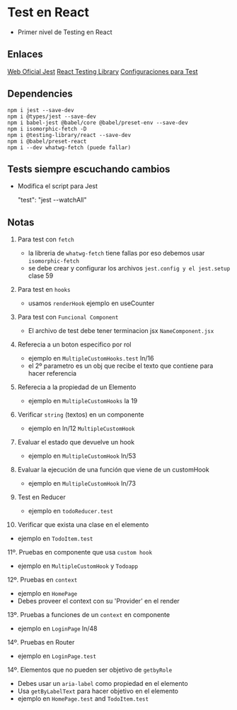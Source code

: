 # Test en React

- Primer nivel de Testing en React

## Enlaces

[Web Oficial Jest](https://jestjs.io/)
[React Testing Library](https://testing-library.com/docs/react-testing-library/intro)
[Configuraciones para Test](https://gist.github.com/Klerith/ca7e57fae3c9ab92ad08baadc6c26177)

## Dependencies

    npm i jest --save-dev
    npm i @types/jest --save-dev
    npm i babel-jest @babel/core @babel/preset-env --save-dev 
    npm i isomorphic-fetch -D 
    npm i @testing-library/react --save-dev 
    npm i @babel/preset-react
    npm i --dev whatwg-fetch (puede fallar)

## Tests siempre escuchando cambios

- Modifica el script para Jest

    "test": "jest --watchAll"

## Notas

1. Para test con `fetch`
   - la libreria de `whatwg-fetch` tiene fallas por eso debemos usar `isomorphic-fetch`
   - se debe crear y configurar los archivos `jest.config y el jest.setup` clase 59

2. Para test en `hooks`
   - usamos `renderHook` ejemplo en useCounter

3. Para test con `Funcional Component`
   - El archivo de test debe tener terminacion jsx `NameComponent.jsx`

4. Referecia a un boton especifico por rol
   - ejemplo en `MultipleCustomHooks.test` ln/16
   - el 2º parametro es un obj que recibe el texto que contiene para hacer referencia

5. Referecia a la propiedad de un Elemento
   - ejemplo en `MultipleCustomHooks` la 19

6. Verificar `string` (textos) en un componente
   - ejemplo en ln/12 `MultipleCustomHook`

7. Evaluar el estado que devuelve un hook
   - ejemplo en `MultipleCustomHook` ln/53

8. Evaluar la ejecución de una función que viene de un customHook
   - ejemplo en `MultipleCustomHook` ln/73

9. Test en Reducer
   - ejemplo en `todoReducer.test`

10. Verificar que exista una clase en el elemento

- ejemplo en `TodoItem.test`

11º. Pruebas en componente que usa `custom hook`

- ejemplo en `MultipleCustomHook` y `Todoapp`

12º. Pruebas en `context`

- ejemplo en `HomePage`
- Debes proveer el context con su 'Provider' en el render

13º. Pruebas a funciones de un `context` en componente

- ejemplo en `LoginPage` ln/48

14º. Pruebas en Router

- ejemplo en `LoginPage.test`

14º. Elementos que no pueden ser objetivo de `getbyRole`

- Debes usar un `aria-label` como propiedad en el elemento
- Usa `getByLabelText` para hacer objetivo en el elemento
- ejemplo en `HomePage.test` and `TodoItem.test`
